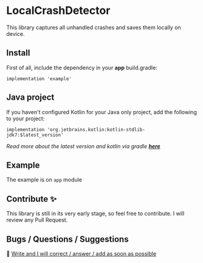 # LocalCrashDetector
This library captures all unhandled crashes and saves them locally on device.

## Install
First of all, include the dependency in your **app** build.gradle:

`implementation 'example'`

## Java project
If you haven't configured Kotlin for your Java only project, add the following to your project:

`implementation 'org.jetbrains.kotlin:kotlin-stdlib-jdk7:$latest_version'`

*Read more about the latest version and kotlin via gradle __[here](https://kotlinlang.org/docs/reference/using-gradle.html)__*

## Example
The example is on `app` module

## Contribute :sparkles:
This library is still in its very early stage, so feel free to contribute. I will review any Pull Request.

## Bugs / Questions / Suggestions
📧 [Write and I will correct / answer / add as soon as possible](mailto:developer.kaczmarek@yandex.ru)
